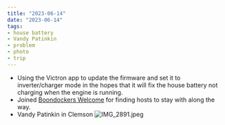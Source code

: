 ```yaml
---
title: "2023-06-14"
date: "2023-06-14"
tags:
- house battery
- Vandy Patinkin
- problem
- photo
- trip
---
```

- Using the Victron app to update the firmware and set it to inverter/charger mode in the hopes that it will fix the house battery not charging when the engine is running.
- Joined [Boondockers Welcome](https://www.boondockerswelcome.com/) for finding hosts to stay with along the way.
- Vandy Patinkin in Clemson
  ![IMG_2891.jpeg](/images/IMG_2891_1688172638028_0.jpeg)
